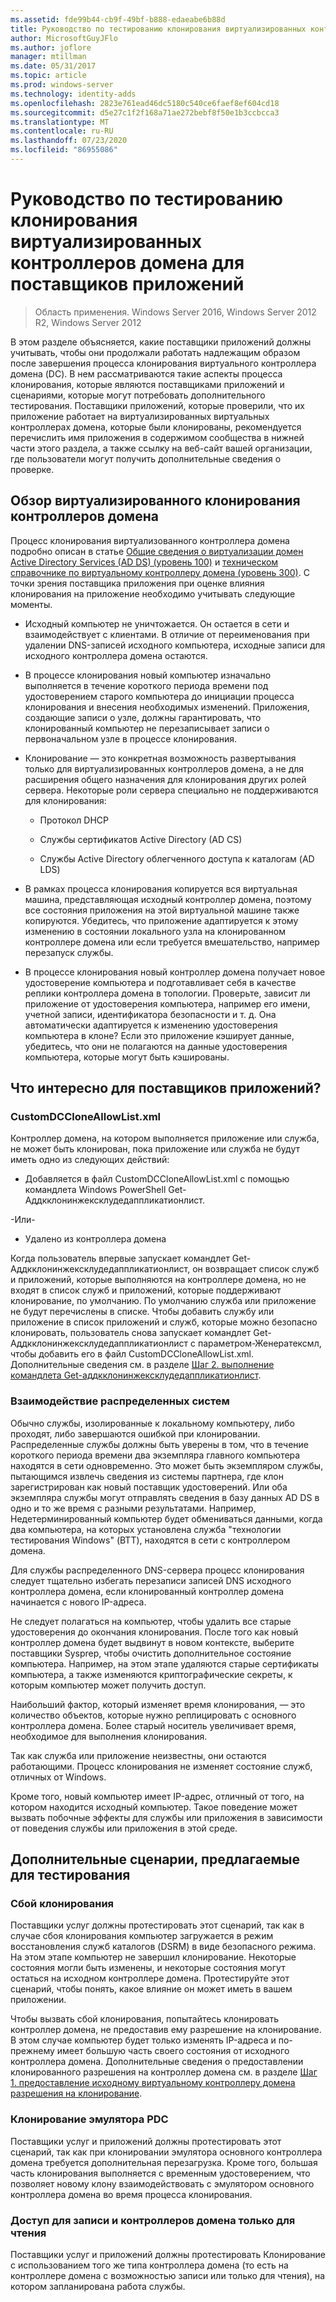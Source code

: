 ```yaml
---
ms.assetid: fde99b44-cb9f-49bf-b888-edaeabe6b88d
title: Руководство по тестированию клонирования виртуализированных контроллеров домена для поставщиков приложений
author: MicrosoftGuyJFlo
ms.author: joflore
manager: mtillman
ms.date: 05/31/2017
ms.topic: article
ms.prod: windows-server
ms.technology: identity-adds
ms.openlocfilehash: 2823e761ead46dc5180c540ce6faef8ef604cd18
ms.sourcegitcommit: d5e27c1f2f168a71ae272bebf8f50e1b3ccbcca3
ms.translationtype: MT
ms.contentlocale: ru-RU
ms.lasthandoff: 07/23/2020
ms.locfileid: "86955086"
---
```

# <a name="virtualized-domain-controller-cloning-test-guidance-for-application-vendors"></a>Руководство по тестированию клонирования виртуализированных контроллеров домена для поставщиков приложений

>Область применения. Windows Server 2016, Windows Server 2012 R2, Windows Server 2012

В этом разделе объясняется, какие поставщики приложений должны учитывать, чтобы они продолжали работать надлежащим образом после завершения процесса клонирования виртуального контроллера домена (DC). В нем рассматриваются такие аспекты процесса клонирования, которые являются поставщиками приложений и сценариями, которые могут потребовать дополнительного тестирования. Поставщики приложений, которые проверили, что их приложение работает на виртуализированных виртуальных контроллерах домена, которые были клонированы, рекомендуется перечислить имя приложения в содержимом сообщества в нижней части этого раздела, а также ссылку на веб-сайт вашей организации, где пользователи могут получить дополнительные сведения о проверке.

## <a name="overview-of-virtualized-dc-cloning"></a>Обзор виртуализированного клонирования контроллеров домена
Процесс клонирования виртуализованного контроллера домена подробно описан в статье [Общие сведения о виртуализации домен Active Directory Services (AD DS) (уровень 100)](../../introduction-to-active-directory-domain-services-ad-ds-virtualization-level-100.md) и [техническом справочнике по виртуальному контроллеру домена (уровень 300)](../../deploy/virtual-dc/virtualized-domain-controller-technical-reference--level-300-.md). С точки зрения поставщика приложения при оценке влияния клонирования на приложение необходимо учитывать следующие моменты.

-   Исходный компьютер не уничтожается. Он остается в сети и взаимодействует с клиентами. В отличие от переименования при удалении DNS-записей исходного компьютера, исходные записи для исходного контроллера домена остаются.

-   В процессе клонирования новый компьютер изначально выполняется в течение короткого периода времени под удостоверением старого компьютера до инициации процесса клонирования и внесения необходимых изменений. Приложения, создающие записи о узле, должны гарантировать, что клонированный компьютер не перезаписывает записи о первоначальном узле в процессе клонирования.

-   Клонирование — это конкретная возможность развертывания только для виртуализированных контроллеров домена, а не для расширения общего назначения для клонирования других ролей сервера. Некоторые роли сервера специально не поддерживаются для клонирования:

    -   Протокол DHCP

    -   Службы сертификатов Active Directory (AD CS)

    -   Службы Active Directory облегченного доступа к каталогам (AD LDS)

-   В рамках процесса клонирования копируется вся виртуальная машина, представляющая исходный контроллер домена, поэтому все состояния приложения на этой виртуальной машине также копируются. Убедитесь, что приложение адаптируется к этому изменению в состоянии локального узла на клонированном контроллере домена или если требуется вмешательство, например перезапуск службы.

-   В процессе клонирования новый контроллер домена получает новое удостоверение компьютера и подготавливает себя в качестве реплики контроллера домена в топологии. Проверьте, зависит ли приложение от удостоверения компьютера, например его имени, учетной записи, идентификатора безопасности и т. д. Она автоматически адаптируется к изменению удостоверения компьютера в клоне? Если это приложение кэширует данные, убедитесь, что они не полагаются на данные удостоверения компьютера, которые могут быть кэшированы.

## <a name="what-is-interesting-for-application-vendors"></a>Что интересно для поставщиков приложений?

### <a name="customdccloneallowlistxml"></a>CustomDCCloneAllowList.xml
Контроллер домена, на котором выполняется приложение или служба, не может быть клонирован, пока приложение или служба не будут иметь одно из следующих действий:

-   Добавляется в файл CustomDCCloneAllowList.xml с помощью командлета Windows PowerShell Get-Аддкклонинжексклудедаппликатионлист.

-Или-

-   Удалено из контроллера домена

Когда пользователь впервые запускает командлет Get-Аддкклонинжексклудедаппликатионлист, он возвращает список служб и приложений, которые выполняются на контроллере домена, но не входят в список служб и приложений, которые поддерживают клонирование, по умолчанию. По умолчанию служба или приложение не будут перечислены в списке. Чтобы добавить службу или приложение в список приложений и служб, которые можно безопасно клонировать, пользователь снова запускает командлет Get-Аддкклонинжексклудедаппликатионлист с параметром-Женератексмл, чтобы добавить его в файл CustomDCCloneAllowList.xml. Дополнительные сведения см. в разделе [Шаг 2. выполнение командлета Get-аддкклонинжексклудедаппликатионлист](/powershell/module/addsadministration/get-addccloningexcludedapplicationlist).

### <a name="distributed-system-interactions"></a>Взаимодействие распределенных систем
Обычно службы, изолированные к локальному компьютеру, либо проходят, либо завершаются ошибкой при клонировании. Распределенные службы должны быть уверены в том, что в течение короткого периода времени два экземпляра главного компьютера находятся в сети одновременно. Это может быть экземпляром службы, пытающимся извлечь сведения из системы партнера, где клон зарегистрирован как новый поставщик удостоверений. Или оба экземпляра службы могут отправлять сведения в базу данных AD DS в одно и то же время с разными результатами. Например, Недетерминированный компьютер будет обмениваться данными, когда два компьютера, на которых установлена служба "технологии тестирования Windows" (ВТТ), находятся в сети с контроллером домена.

Для службы распределенного DNS-сервера процесс клонирования следует тщательно избегать перезаписи записей DNS исходного контроллера домена, если клонированный контроллер домена начинается с нового IP-адреса.

Не следует полагаться на компьютер, чтобы удалить все старые удостоверения до окончания клонирования. После того как новый контроллер домена будет выдвинут в новом контексте, выберите поставщики Sysprep, чтобы очистить дополнительное состояние компьютера. Например, на этом этапе удаляются старые сертификаты компьютера, а также изменяются криптографические секреты, к которым компьютер может получить доступ.

Наибольший фактор, который изменяет время клонирования, — это количество объектов, которые нужно реплицировать с основного контроллера домена. Более старый носитель увеличивает время, необходимое для выполнения клонирования.

Так как служба или приложение неизвестны, они остаются работающими. Процесс клонирования не изменяет состояние служб, отличных от Windows.

Кроме того, новый компьютер имеет IP-адрес, отличный от того, на котором находится исходный компьютер. Такое поведение может вызвать побочные эффекты для службы или приложения в зависимости от поведения службы или приложения в этой среде.

## <a name="additional-scenarios-suggested-for-testing"></a>Дополнительные сценарии, предлагаемые для тестирования

### <a name="cloning-failure"></a>Сбой клонирования
Поставщики услуг должны протестировать этот сценарий, так как в случае сбоя клонирования компьютер загружается в режим восстановления служб каталогов (DSRM) в виде безопасного режима. На этом этапе компьютер не завершил клонирование. Некоторые состояния могли быть изменены, и некоторые состояния могут остаться на исходном контроллере домена. Протестируйте этот сценарий, чтобы понять, какое влияние он может иметь в вашем приложении.

Чтобы вызвать сбой клонирования, попытайтесь клонировать контроллер домена, не предоставив ему разрешение на клонирование. В этом случае компьютер будет только изменять IP-адреса и по-прежнему имеет большую часть своего состояния от исходного контроллера домена. Дополнительные сведения о предоставлении клонированного разрешения на контроллер домена см. в разделе [Шаг 1. предоставление исходному виртуальному контроллеру домена разрешения на клонирование](../../get-started/virtual-dc/virtualized-domain-controller-deployment-and-configuration.md).

### <a name="pdc-emulator-cloning"></a>Клонирование эмулятора PDC
Поставщики услуг и приложений должны протестировать этот сценарий, так как при клонировании эмулятора основного контроллера домена требуется дополнительная перезагрузка. Кроме того, большая часть клонирования выполняется с временным удостоверением, что позволяет новому клону взаимодействовать с эмулятором основного контроллера домена во время процесса клонирования.

### <a name="writable-versus-read-only-domain-controllers"></a>Доступ для записи и контроллеров домена только для чтения
Поставщики услуг и приложений должны протестировать Клонирование с использованием того же типа контроллера домена (то есть на контроллере домена с возможностью записи или только для чтения), на котором запланирована работа службы.
